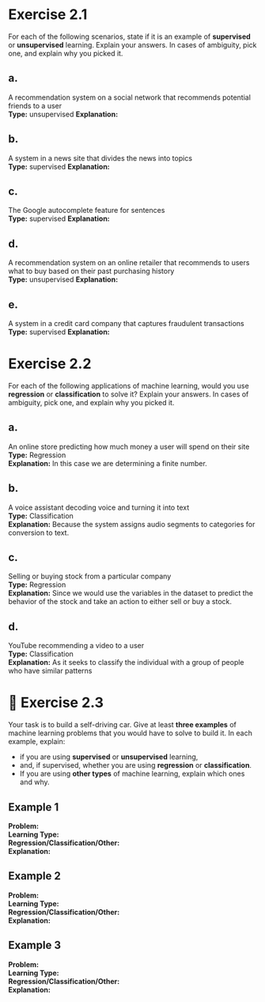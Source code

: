 # Exercise 2.1

For each of the following scenarios, state if it is an example of **supervised** or **unsupervised** learning. Explain your answers. In cases of ambiguity, pick one, and explain why you picked it.

## a. 
A recommendation system on a social network that recommends potential friends to a user  
**Type:** unsupervised 
**Explanation:**  

## b. 
A system in a news site that divides the news into topics  
**Type:** supervised
**Explanation:**  

## c. 
The Google autocomplete feature for sentences  
**Type:** supervised
**Explanation:**  

## d. 
A recommendation system on an online retailer that recommends to users what to buy based on their past purchasing history  
**Type:** unsupervised
**Explanation:**  

## e. 
A system in a credit card company that captures fraudulent transactions  
**Type:** supervised
**Explanation:**  


# Exercise 2.2

For each of the following applications of machine learning, would you use **regression** or **classification** to solve it? Explain your answers. In cases of ambiguity, pick one, and explain why you picked it.

## a. 
An online store predicting how much money a user will spend on their site  
**Type:** Regression   
**Explanation:** In this case we are determining a finite number.

## b. 
A voice assistant decoding voice and turning it into text  
**Type:** Classification  
**Explanation:** Because the system assigns audio segments to categories for conversion to text. 

## c. 
Selling or buying stock from a particular company  
**Type:** Regression  
**Explanation:** Since we would use the variables in the dataset to predict the behavior of the stock and take an action to either sell or buy a stock.

## d. 
YouTube recommending a video to a user  
**Type:** Classification  
**Explanation:** As it seeks to classify the individual with a group of people who have similar patterns


# 📘 Exercise 2.3

Your task is to build a self-driving car. Give at least **three examples** of machine learning problems that you would have to solve to build it. In each example, explain:

- if you are using **supervised** or **unsupervised** learning,
- and, if supervised, whether you are using **regression** or **classification**.
- If you are using **other types** of machine learning, explain which ones and why.

## Example 1  
**Problem:**  
**Learning Type:**  
**Regression/Classification/Other:**  
**Explanation:**  

## Example 2  
**Problem:**  
**Learning Type:**  
**Regression/Classification/Other:**  
**Explanation:**  

## Example 3  
**Problem:**  
**Learning Type:**  
**Regression/Classification/Other:**  
**Explanation:**  
